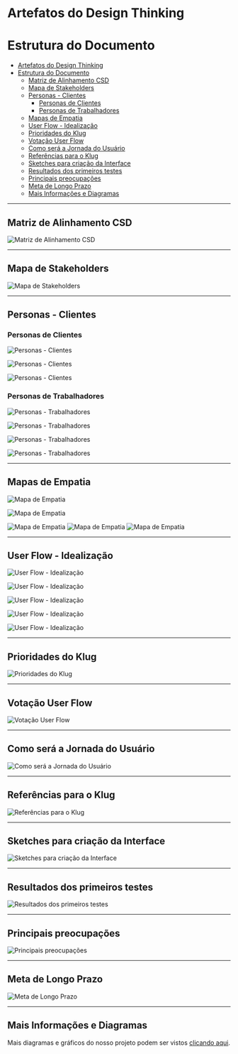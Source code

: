 # Artefatos do Design Thinking

# Estrutura do Documento

- [Artefatos do Design Thinking](#artefatos-do-design-thinking)
- [Estrutura do Documento](#estrutura-do-documento)
  - [Matriz de Alinhamento CSD](#matriz-de-alinhamento-csd)
  - [Mapa de Stakeholders](#mapa-de-stakeholders)
  - [Personas - Clientes](#personas---clientes)
    - [Personas de Clientes](#personas-de-clientes)
    - [Personas de Trabalhadores](#personas-de-trabalhadores)
  - [Mapas de Empatia](#mapas-de-empatia)
  - [User Flow - Idealização](#user-flow---idealização)
  - [Prioridades do Klug](#prioridades-do-klug)
  - [Votação User Flow](#votação-user-flow)
  - [Como será a Jornada do Usuário](#como-será-a-jornada-do-usuário)
  - [Referências para o Klug](#referências-para-o-klug)
  - [Sketches para criação da Interface](#sketches-para-criação-da-interface)
  - [Resultados dos primeiros testes](#resultados-dos-primeiros-testes)
  - [Principais preocupações](#principais-preocupações)
  - [Meta de Longo Prazo](#meta-de-longo-prazo)
  - [Mais Informações e Diagramas](#mais-informações-e-diagramas)

---

## Matriz de Alinhamento CSD

![Matriz de Alinhamento CSD](./images/Rotas%20GPS%20-%20Matriz%20de%20Alinhamento%20CSD.jpg)

---

## Mapa de Stakeholders

![Mapa de Stakeholders](./images/Rotas%20GPS%20-%20Mapa%20de%20Stakeholders.jpg)

---

## Personas - Clientes

### Personas de Clientes

![Personas - Clientes](./images/Personas/Rotas%20GPS%20-%20Personas%20-%20Clientes.jpg)

![Personas - Clientes](<./images/Personas/Rotas%20GPS%20-%20Personas%20-%20Clientes%20(2).jpg>)

![Personas - Clientes](<./images/Personas/Rotas%20GPS%20-%20Personas%20-%20Clientes%20(3).jpg>)

### Personas de Trabalhadores

![Personas - Trabalhadores](./images/Personas/Rotas%20GPS%20-%20Personas%20-%20Trabalhadores.jpg)

![Personas - Trabalhadores](<./images/Personas/Rotas%20GPS%20-%20Personas%20-%20Trabalhadores%20(2).jpg>)

![Personas - Trabalhadores](<./images/Personas/Rotas%20GPS%20-%20Personas%20-%20Trabalhadores%20(3).jpg>)

![Personas - Trabalhadores](<./images/Personas/Rotas%20GPS%20-%20Personas%20-%20Trabalhadores%20(4).jpg>)

---

## Mapas de Empatia

![Mapa de Empatia](./images/Mapa%20de%20Empatia/Rotas%20GPS%20-%20Mapa%20de%20Empatia.jpg)

![Mapa de Empatia](<./images/Mapa%20de%20Empatia/../Mapa%20de%20Empatia/Rotas%20GPS%20-%20Mapa%20de%20Empatia%20(1).jpg>)

![Mapa de Empatia](<./images/Mapa%20de%20Empatia/../Mapa%20de%20Empatia/Rotas%20GPS%20-%20Mapa%20de%20Empatia%20(2).jpg>)
![Mapa de Empatia](<./images/Mapa%20de%20Empatia/../Mapa%20de%20Empatia/Rotas%20GPS%20-%20Mapa%20de%20Empatia%20(3).jpg>)
![Mapa de Empatia](<./images/Mapa%20de%20Empatia/../Mapa%20de%20Empatia/Rotas%20GPS%20-%20Mapa%20de%20Empatia%20(4).jpg>)

---

## User Flow - Idealização

![User Flow - Idealização](./images/User%20Flow%20-%20Idealização/Rotas%20GPS%20-%20User%20Flow%20-%20Idealização.jpg)

![User Flow - Idealização](<./images/User%20Flow%20-%20Idealização/../User%20Flow%20-%20Idealização/Rotas%20GPS%20-%20User%20Flow%20-%20Idealização%20(1).jpg>)

![User Flow - Idealização](<./images/User%20Flow%20-%20Idealização/../User%20Flow%20-%20Idealização/Rotas%20GPS%20-%20User%20Flow%20-%20Idealização%20(2).jpg>)

![User Flow - Idealização](<./images/User%20Flow%20-%20Idealização/../User%20Flow%20-%20Idealização/Rotas%20GPS%20-%20User%20Flow%20-%20Idealização%20(3).jpg>)

![User Flow - Idealização](<./images/User%20Flow%20-%20Idealização/../User%20Flow%20-%20Idealização/Rotas%20GPS%20-%20User%20Flow%20-%20Idealização%20(4).jpg>)

---

## Prioridades do Klug

![Prioridades do Klug](./images/Rotas%20GPS%20-%20Prioridades%20-%20HMW%20Board.jpg)

---

## Votação User Flow

![Votação User Flow](./images/Rotas%20GPS%20-%20Votação%20User%20Flow.jpg)

---

## Como será a Jornada do Usuário

![Como será a Jornada do Usuário](./images/Rotas%20GPS%20-%20Como%20será%20a%20Jornada%20do%20Usuário.jpg)

---

## Referências para o Klug

![Referências para o Klug](./images/Rotas%20GPS%20-%20Referências%20de%20app.jpg)

---

## Sketches para criação da Interface

![Sketches para criação da Interface](./images/Rotas%20GPS%20-%20Sketches.jpg)

---

## Resultados dos primeiros testes

![Resultados dos primeiros testes](./images/Rotas%20GPS%20-%20Resultado%20Testes.jpg)

---

## Principais preocupações

![Principais preocupações](./images/Rotas%20GPS%20-%20Principais%20preocupações.jpg)

---

## Meta de Longo Prazo

![Meta de Longo Prazo](./images/Rotas%20GPS%20-%20Meta%20de%20Longo%20Prazo.jpg)

---

## Mais Informações e Diagramas

Mais diagramas e gráficos do nosso projeto podem ser vistos [clicando aqui](./images/Rotas%20GPS%20-%20Meta%20de%20Longo%20Prazo.jpg).
